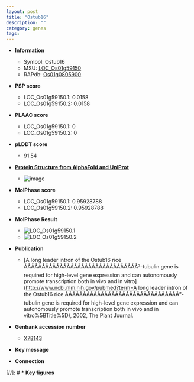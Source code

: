 ```yaml
---
layout: post
title: "Ostub16"
description: ""
category: genes
tags: 
---
```


* **Information**  
    + Symbol: Ostub16  
    + MSU: [LOC_Os01g59150](http://rice.plantbiology.msu.edu/cgi-bin/ORF_infopage.cgi?orf=LOC_Os01g59150)  
    + RAPdb: [Os01g0805900](http://rapdb.dna.affrc.go.jp/viewer/gbrowse_details/irgsp1?name=Os01g0805900)  

* **PSP score**  
    + LOC_Os01g59150.1: 0.0158 
    + LOC_Os01g59150.2: 0.0158 

* **PLAAC score**  
    + LOC_Os01g59150.1: 0 
    + LOC_Os01g59150.2: 0 

* **pLDDT score**
    + 91.54

* **[Protein Structure from AlphaFold and UniProt](https://www.uniprot.org/uniprotkb/P45960/entry#structure)**
    + ![image](https://ricepsp.github.io/images/P/AF-P45960-F1.png)

* **MolPhase score**
    + LOC_Os01g59150.1: 0.95928788
    + LOC_Os01g59150.2: 0.95928788

* **MolPhase Result**
    + ![LOC_Os01g59150.1](https://304243504.github.io/Pictures/LOC_Os01g/LOC_Os01g59150.1.png)
    + ![LOC_Os01g59150.2](https://304243504.github.io/Pictures/LOC_Os01g/LOC_Os01g59150.2.png)

* **Publication**  
    + [A long leader intron of the Ostub16 rice ÃÂÃÂÃÂÃÂÃÂÃÂÃÂÃÂÃÂÃÂÃÂÃÂÃÂÃÂÃÂÃÂ²-tubulin gene is required for high-level gene expression and can autonomously promote transcription both in vivo and in vitro](http://www.ncbi.nlm.nih.gov/pubmed?term=A long leader intron of the Ostub16 rice ÃÂÃÂÃÂÃÂÃÂÃÂÃÂÃÂÃÂÃÂÃÂÃÂÃÂÃÂÃÂÃÂ²-tubulin gene is required for high-level gene expression and can autonomously promote transcription both in vivo and in vitro%5BTitle%5D), 2002, The Plant Journal.

* **Genbank accession number**  
    + [X78143](http://www.ncbi.nlm.nih.gov/nuccore/X78143)

* **Key message**  

* **Connection**  

[//]: # * **Key figures**  


